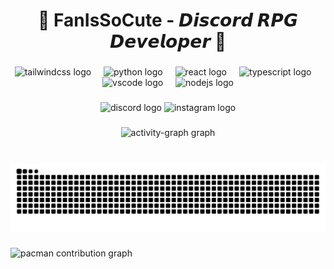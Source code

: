 <h1 align="center">🌟 FanIsSoCute - 𝘿𝙞𝙨𝙘𝙤𝙧𝙙 𝙍𝙋𝙂 𝘿𝙚𝙫𝙚𝙡𝙤𝙥𝙚𝙧 🌟</h1>

###

<div align="center">
  <img src="https://skillicons.dev/icons?i=tailwind" height="60" alt="tailwindcss logo"  />
  <img width="12" />
  <img src="https://skillicons.dev/icons?i=py" height="60" alt="python logo"  />
  <img width="12" />
  <img src="https://cdn.jsdelivr.net/gh/devicons/devicon/icons/react/react-original.svg" height="60" alt="react logo"  />
  <img width="12" />
  <img src="https://cdn.jsdelivr.net/gh/devicons/devicon/icons/typescript/typescript-original.svg" height="60" alt="typescript logo"  />
  <img width="12" />
  <img src="https://cdn.jsdelivr.net/gh/devicons/devicon/icons/vscode/vscode-original.svg" height="60" alt="vscode logo"  />
  <img width="12" />
  <img src="https://skillicons.dev/icons?i=nodejs" height="60" alt="nodejs logo"  />
</div>

###

<div align="center">
  <img src="https://img.shields.io/static/v1?message=Discord&logo=discord&label=&color=7289DA&logoColor=white&labelColor=&style=for-the-badge" height="25" alt="discord logo"  />
  <img src="https://img.shields.io/static/v1?message=Instagram&logo=instagram&label=&color=E4405F&logoColor=white&labelColor=&style=for-the-badge" height="25" alt="instagram logo"  />
</div>

###

<div align="center">
  <img src="https://github-readme-activity-graph.vercel.app/graph?username=fanouo&radius=16&theme=dracula&area=true&order=5&hide_border=true&hide_title=false" height="200" alt="activity-graph graph"  />
</div>

###

<br clear="both">

<img src="https://raw.githubusercontent.com/fanouo/fanouo/output/snake.svg" alt="Snake animation" />

###

<picture>
  <source media="(prefers-color-scheme: dark)" srcset="https://raw.githubusercontent.com/fanouo/fanouo/output/pacman-contribution-graph-dark.svg">
  <source media="(prefers-color-scheme: light)" srcset="https://raw.githubusercontent.com/fanouo/fanouo/output/pacman-contribution-graph.svg">
  <img alt="pacman contribution graph" src="https://raw.githubusercontent.com/fanouo/fanouo/output/pacman-contribution-graph.svg">
</picture>

###